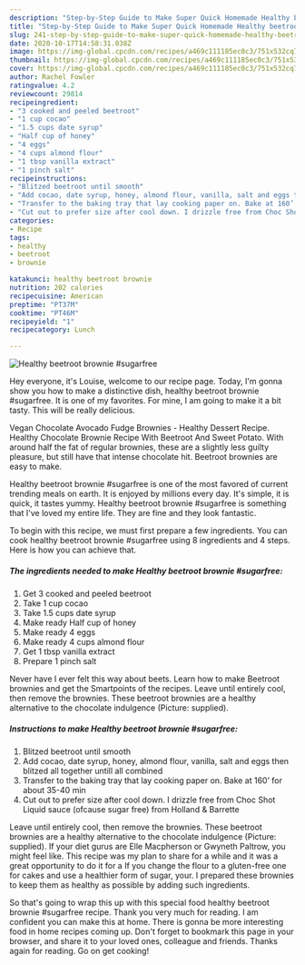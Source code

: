 ```yaml
---
description: "Step-by-Step Guide to Make Super Quick Homemade Healthy beetroot brownie #sugarfree"
title: "Step-by-Step Guide to Make Super Quick Homemade Healthy beetroot brownie #sugarfree"
slug: 241-step-by-step-guide-to-make-super-quick-homemade-healthy-beetroot-brownie-sugarfree
date: 2020-10-17T14:58:31.038Z
image: https://img-global.cpcdn.com/recipes/a469c111185ec0c3/751x532cq70/healthy-beetroot-brownie-sugarfree-recipe-main-photo.jpg
thumbnail: https://img-global.cpcdn.com/recipes/a469c111185ec0c3/751x532cq70/healthy-beetroot-brownie-sugarfree-recipe-main-photo.jpg
cover: https://img-global.cpcdn.com/recipes/a469c111185ec0c3/751x532cq70/healthy-beetroot-brownie-sugarfree-recipe-main-photo.jpg
author: Rachel Fowler
ratingvalue: 4.2
reviewcount: 29814
recipeingredient:
- "3 cooked and peeled beetroot"
- "1 cup cocao"
- "1.5 cups date syrup"
- "Half cup of honey"
- "4 eggs"
- "4 cups almond flour"
- "1 tbsp vanilla extract"
- "1 pinch salt"
recipeinstructions:
- "Blitzed beetroot until smooth"
- "Add cocao, date syrup, honey, almond flour, vanilla, salt and eggs then blitzed all together untill all combined"
- "Transfer to the baking tray that lay cooking paper on. Bake at 160’ for about 35-40 min"
- "Cut out to prefer size after cool down. I drizzle free from Choc Shot Liquid sauce (ofcause sugar free) from Holland &amp; Barrette"
categories:
- Recipe
tags:
- healthy
- beetroot
- brownie

katakunci: healthy beetroot brownie 
nutrition: 202 calories
recipecuisine: American
preptime: "PT37M"
cooktime: "PT46M"
recipeyield: "1"
recipecategory: Lunch

---
```



![Healthy beetroot brownie #sugarfree](https://img-global.cpcdn.com/recipes/a469c111185ec0c3/751x532cq70/healthy-beetroot-brownie-sugarfree-recipe-main-photo.jpg)

Hey everyone, it's Louise, welcome to our recipe page. Today, I'm gonna show you how to make a distinctive dish, healthy beetroot brownie #sugarfree. It is one of my favorites. For mine, I am going to make it a bit tasty. This will be really delicious.

Vegan Chocolate Avocado Fudge Brownies - Healthy Dessert Recipe. Healthy Chocolate Brownie Recipe With Beetroot And Sweet Potato. With around half the fat of regular brownies, these are a slightly less guilty pleasure, but still have that intense chocolate hit. Beetroot brownies are easy to make.

Healthy beetroot brownie #sugarfree is one of the most favored of current trending meals on earth. It is enjoyed by millions every day. It's simple, it is quick, it tastes yummy. Healthy beetroot brownie #sugarfree is something that I've loved my entire life. They are fine and they look fantastic.


To begin with this recipe, we must first prepare a few ingredients. You can cook healthy beetroot brownie #sugarfree using 8 ingredients and 4 steps. Here is how you can achieve that.

<!--inarticleads1-->

##### The ingredients needed to make Healthy beetroot brownie #sugarfree:

1. Get 3 cooked and peeled beetroot
1. Take 1 cup cocao
1. Take 1.5 cups date syrup
1. Make ready Half cup of honey
1. Make ready 4 eggs
1. Make ready 4 cups almond flour
1. Get 1 tbsp vanilla extract
1. Prepare 1 pinch salt


Never have I ever felt this way about beets. Learn how to make Beetroot brownies and get the Smartpoints of the recipes. Leave until entirely cool, then remove the brownies. These beetroot brownies are a healthy alternative to the chocolate indulgence (Picture: supplied). 

<!--inarticleads2-->

##### Instructions to make Healthy beetroot brownie #sugarfree:

1. Blitzed beetroot until smooth
1. Add cocao, date syrup, honey, almond flour, vanilla, salt and eggs then blitzed all together untill all combined
1. Transfer to the baking tray that lay cooking paper on. Bake at 160’ for about 35-40 min
1. Cut out to prefer size after cool down. I drizzle free from Choc Shot Liquid sauce (ofcause sugar free) from Holland &amp; Barrette


Leave until entirely cool, then remove the brownies. These beetroot brownies are a healthy alternative to the chocolate indulgence (Picture: supplied). If your diet gurus are Elle Macpherson or Gwyneth Paltrow, you might feel like. This recipe was my plan to share for a while and it was a great opportunity to do it for a If you change the flour to a gluten-free one for cakes and use a healthier form of sugar, your. I prepared these brownies to keep them as healthy as possible by adding such ingredients. 

So that's going to wrap this up with this special food healthy beetroot brownie #sugarfree recipe. Thank you very much for reading. I am confident you can make this at home. There is gonna be more interesting food in home recipes coming up. Don't forget to bookmark this page in your browser, and share it to your loved ones, colleague and friends. Thanks again for reading. Go on get cooking!

